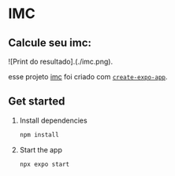 # IMC

## Calcule seu imc:

![Print do resultado].(./imc.png).

esse projeto [imc](https://expo.dev) foi criado com [`create-expo-app`](https://www.npmjs.com/package/create-expo-app).

## Get started

1. Install dependencies

   ```bash
   npm install
   ```

2. Start the app

   ```bash
   npx expo start
   ```